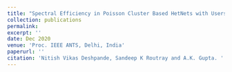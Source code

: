 ```yaml
---
title: "Spectral Efficiency in Poisson Cluster Based HetNets with Users-Basestations Correlation"
collection: publications
permalink: 
excerpt: ''
date: Dec 2020
venue: 'Proc. IEEE ANTS, Delhi, India'
paperurl: ''
citation: 'Nitish Vikas Deshpande, Sandeep K Routray and A.K. Gupta. '
---
```


